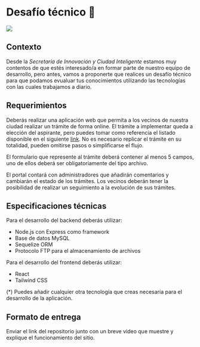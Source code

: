 # Desafío técnico 🚀

<img src="./assets/repository-header.jpg">

## Contexto

Desde la _Secretaría de Innovación y Ciudad Inteligente_ estamos muy contentos de que estés interesado/a en formar parte de nuestro equipo de desarrollo, pero antes, vamos a proponerte que realices un desafío técnico para que podamos evualuar tus conocimientos utilizando las tecnologías con las cuales trabajamos a diario.

## Requerimientos

Deberás realizar una aplicación web que permita a los vecinos de nuestra ciudad realizar un trámite de forma online. El trámite a implementar queda a elección del aspirante, pero puedes tomar como referencia el listado disponible en el siguiente [link](https://www.sannicolasciudad.gob.ar/tramites). No es necesario replicar el trámite en su totalidad, pueden omitirse pasos o simplificarse el flujo.

El formulario que represente al trámite deberá contener al menos 5 campos, uno de ellos deberá ser obligatoriamente del tipo archivo.

El portal contará con administradores que añadirán comentarios y cambiarán el estado de los trámites. Los vecinos deberán tener la posibilidad de realizar un seguimiento a la evolución de sus trámites.

## Especificaciones técnicas

Para el desarrollo del backend deberás utilizar:

- Node.js con Express como framework
- Base de datos MySQL
- Sequelize ORM
- Protocolo FTP para el almacenamiento de archivos

Para el desarrollo del frontend deberás utilizar:

- React
- Tailwind CSS

(*) Puedes añadir cualquier otra tecnología que creas necesaria para el desarrollo de la aplicación.

## Formato de entrega

Enviar el link del repositorio junto con un breve video que muestre y explique el funcionamiento del sitio.
